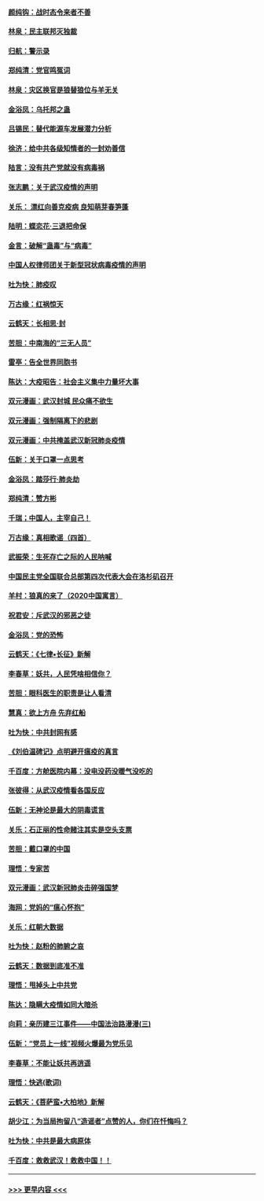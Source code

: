 #### [颜纯钩：战时态令来者不善](../pages/nsc993/n11872011.md?t=02161611) 
#### [林泉：民主联邦灭独裁](../pages/nsc993/n11870998.md?t=02161611) 
#### [归航：警示录](../pages/nsc993/n11870963.md?t=02161611) 
#### [郑纯清：党官鸣冤词](../pages/nsc993/n11870938.md?t=02161611) 
#### [林泉：灾区换官是狼替狼位与羊无关](../pages/nsc993/n11870896.md?t=02161611) 
#### [金浴凤：乌托邦之蛊](../pages/nsc993/n11870879.md?t=02161611) 
#### [吕锡民：替代能源车发展潜力分析](../pages/nsc993/n11870656.md?t=02161611) 
#### [徐济：给中共各级知情者的一封劝善信](../pages/nsc993/n11868561.md?t=02161611) 
#### [陆言：没有共产党就没有病毒祸](../pages/nsc993/n11868232.md?t=02161611) 
#### [张志鹏：关于武汉疫情的声明](../pages/nsc993/n11867182.md?t=02161611) 
#### [关乐： 漂红向善克疫病 良知萌芽春笋蓬](../pages/nsc993/n11865710.md?t=02161611) 
#### [陆明：蝶恋花‧三退把命保](../pages/nsc993/n11865673.md?t=02161611) 
#### [金言：破解“蛊毒”与“病毒”](../pages/nsc993/n11864103.md?t=02161611) 
#### [中国人权律师团关于新型冠状病毒疫情的声明](../pages/nsc993/n11864249.md?t=02161611) 
#### [吐为快：肺疫叹](../pages/nsc993/n11864027.md?t=02161611) 
#### [万古缘：红祸惊天](../pages/nsc993/n11864079.md?t=02161611) 
#### [云鹤天：长相思‧封](../pages/nsc993/n11864006.md?t=02161611) 
#### [苦胆：中南海的“三无人员”](../pages/nsc993/n11862997.md?t=02161611) 
#### [雷亭：告全世界同胞书](../pages/nsc993/n11862572.md?t=02161611) 
#### [陈达：大疫昭告：社会主义集中力量坏大事](../pages/nsc993/n11859419.md?t=02161611) 
#### [双元漫画：武汉封城 民众痛不欲生](../pages/nsc993/n11859287.md?t=02161611) 
#### [双元漫画：强制隔离下的悲剧](../pages/nsc993/n11859244.md?t=02161611) 
#### [双元漫画：中共掩盖武汉新冠肺炎疫情](../pages/nsc993/n11858249.md?t=02161611) 
#### [伍新：关于口罩一点思考](../pages/nsc993/n11859195.md?t=02161611) 
#### [金浴凤：踏莎行‧肺炎劫](../pages/nsc993/n11858227.md?t=02161611) 
#### [郑纯清：赞方彬](../pages/nsc993/n11856803.md?t=02161611) 
#### [千瑞；中国人，主宰自己！](../pages/nsc993/n11856793.md?t=02161611) 
#### [万古缘：真相歌谣（四首）](../pages/nsc993/n11856263.md?t=02161611) 
#### [武振荣：生死存亡之际的人民呐喊](../pages/nsc993/n11856256.md?t=02161611) 
#### [中国民主党全国联合总部第四次代表大会在洛杉矶召开](../pages/nsc993/n11856344.md?t=02161611) 
#### [羊村：狼真的来了（2020中国寓言）](../pages/nsc993/n11856229.md?t=02161611) 
#### [祝君安：斥武汉的邪恶之徒](../pages/nsc993/n11855861.md?t=02161611) 
#### [金浴凤：党的恐怖](../pages/nsc993/n11855849.md?t=02161611) 
#### [云鹤天：《七律▪长征》新解](../pages/nsc993/n11855479.md?t=02161611) 
#### [李春草：妖共，人民凭啥相信你？](../pages/nsc993/n11855196.md?t=02161611) 
#### [苦胆：眼科医生的职责是让人看清](../pages/nsc993/n11853840.md?t=02161611) 
#### [慧真：欲上方舟 先弃红船](../pages/nsc993/n11853483.md?t=02161611) 
#### [吐为快：中共封网有感](../pages/nsc993/n11852575.md?t=02161611) 
#### [《刘伯温碑记》点明避开瘟疫的真言](../pages/nsc993/n11852128.md?t=02161611) 
#### [千百度：方舱医院内幕：没电没药没暖气没吃的](../pages/nsc993/n11850211.md?t=02161611) 
#### [张彼得：从武汉疫情看各国反应](../pages/nsc993/n11850102.md?t=02161611) 
#### [伍新：无神论是最大的阴毒谎言](../pages/nsc993/n11846129.md?t=02161611) 
#### [关乐：石正丽的性命赌注其实是空头支票](../pages/nsc993/n11846109.md?t=02161611) 
#### [苦胆：戴口罩的中国](../pages/nsc993/n11845576.md?t=02161611) 
#### [理悟：专家苦](../pages/nsc993/n11845564.md?t=02161611) 
#### [双元漫画：武汉新冠肺炎击碎强国梦](../pages/nsc993/n11843320.md?t=02161611) 
#### [海网：党妈的“瘟心怀抱”](../pages/nsc993/n11840740.md?t=02161611) 
#### [关乐：红朝大数据](../pages/nsc993/n11840675.md?t=02161611) 
#### [吐为快：赵粉的肺腑之哀](../pages/nsc993/n11840618.md?t=02161611) 
#### [云鹤天：数据到底准不准](../pages/nsc993/n11840325.md?t=02161611) 
#### [理悟：甩掉头上中共党](../pages/nsc993/n11838826.md?t=02161611) 
#### [陈达：隐瞒大疫情如同大暗杀](../pages/nsc993/n11838771.md?t=02161611) 
#### [向莉：亲历建三江事件——中国法治路漫漫(三)](../pages/nsc993/n11831825.md?t=02161611) 
#### [伍新：“党员上一线”视频火爆最为党乐见](../pages/nsc993/n11838200.md?t=02161611) 
#### [李春草：不能让妖共再逍遥](../pages/nsc993/n11838102.md?t=02161611) 
#### [理悟：快逃(歌词)](../pages/nsc993/n11838083.md?t=02161611) 
#### [云鹤天：《菩萨蛮▪大柏地》新解](../pages/nsc993/n11838059.md?t=02161611) 
#### [胡少江：为当局拘留八“造谣者”点赞的人，你们在忏悔吗？](../pages/nsc993/n11836801.md?t=02161611) 
#### [吐为快：中共是最大病原体](../pages/nsc993/n11836748.md?t=02161611) 
#### [千百度：救救武汉！救救中国！！](../pages/nsc993/n11836145.md?t=02161611) 

----
#### [ >>> 更早内容 <<< ](../indexes/nsc993-earlier.md)
